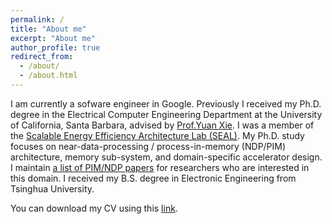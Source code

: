 ```yaml
---
permalink: /
title: "About me"
excerpt: "About me"
author_profile: true
redirect_from: 
  - /about/
  - /about.html
---
```


I am currently a sofware engineer in Google. Previously I received my Ph.D. degree in the Electrical Computer Engineering Department at the University of California, Santa Barbara, advised by [Prof.Yuan Xie](https://www.ece.ucsb.edu/~yuanxie/). I was a member of the [Scalable Energy Efficiency Architecture Lab (SEAL)](https://seal.ece.ucsb.edu/). My Ph.D. study focuses on near-data-processing / process-in-memory (NDP/PIM) architecture, memory sub-system, and domain-specific accelerator design. I maintain [a list of PIM/NDP papers](https://github.com/miglopst/PIM_NDP_papers) for researchers who are interested in this domain. I received my B.S. degree in Electronic Engineering from Tsinghua University. 

You can download my CV using this [link](http://miglopst.github.io/files/CV_penggu_09152020.pdf).
